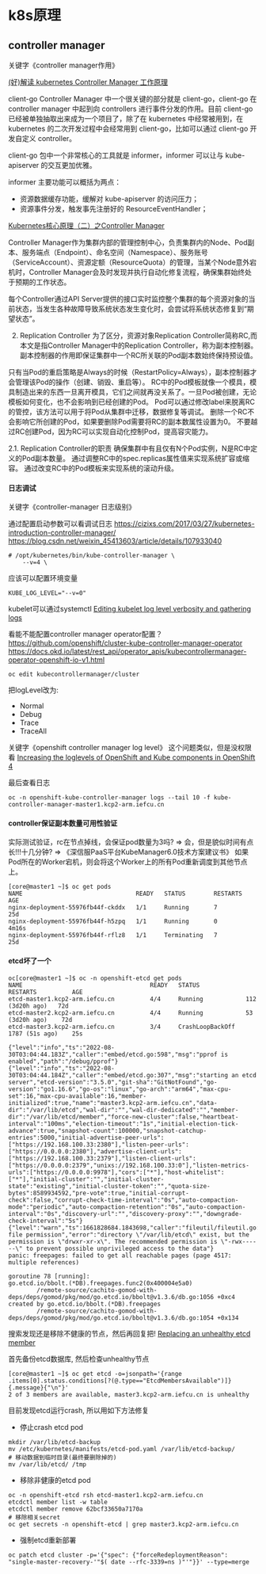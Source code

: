 # k8s原理

## controller manager

关键字《controller manager作用》


[(好)解读 kubernetes Controller Manager 工作原理](https://blog.yingchi.io/posts/2020/7/k8s-cm-informer.html)

client-go
Controller Manager 中一个很关键的部分就是 client-go，client-go 在 controller manager 中起到向 controllers 进行事件分发的作用。目前 client-go 已经被单独抽取出来成为一个项目了，除了在 kubernetes 中经常被用到，在 kubernetes 的二次开发过程中会经常用到 client-go，比如可以通过 client-go 开发自定义 controller。

client-go 包中一个非常核心的工具就是 informer，informer 可以让与 kube-apiserver 的交互更加优雅。

informer 主要功能可以概括为两点：
* 资源数据缓存功能，缓解对 kube-apiserver 的访问压力；
* 资源事件分发，触发事先注册好的 ResourceEventHandler；

[Kubernetes核心原理（二）之Controller Manager](https://blog.csdn.net/huwh_/article/details/75675761)

Controller Manager作为集群内部的管理控制中心，负责集群内的Node、Pod副本、服务端点（Endpoint）、命名空间（Namespace）、服务账号（ServiceAccount）、资源定额（ResourceQuota）的管理，当某个Node意外宕机时，Controller Manager会及时发现并执行自动化修复流程，确保集群始终处于预期的工作状态。

每个Controller通过API Server提供的接口实时监控整个集群的每个资源对象的当前状态，当发生各种故障导致系统状态发生变化时，会尝试将系统状态修复到“期望状态”。

2. Replication Controller
为了区分，资源对象Replication Controller简称RC,而本文是指Controller Manager中的Replication Controller，称为副本控制器。副本控制器的作用即保证集群中一个RC所关联的Pod副本数始终保持预设值。

只有当Pod的重启策略是Always的时候（RestartPolicy=Always），副本控制器才会管理该Pod的操作（创建、销毁、重启等）。
RC中的Pod模板就像一个模具，模具制造出来的东西一旦离开模具，它们之间就再没关系了。一旦Pod被创建，无论模板如何变化，也不会影响到已经创建的Pod。
Pod可以通过修改label来脱离RC的管控，该方法可以用于将Pod从集群中迁移，数据修复等调试。
删除一个RC不会影响它所创建的Pod，如果要删除Pod需要将RC的副本数属性设置为0。
不要越过RC创建Pod，因为RC可以实现自动化控制Pod，提高容灾能力。

2.1. Replication Controller的职责
确保集群中有且仅有N个Pod实例，N是RC中定义的Pod副本数量。
通过调整RC中的spec.replicas属性值来实现系统扩容或缩容。
通过改变RC中的Pod模板来实现系统的滚动升级。


#### 日志调试

关键字《controller-manager 日志级别》

通过配置启动参数可以看调试日志
https://cizixs.com/2017/03/27/kubernetes-introduction-controller-manager/
https://blog.csdn.net/weixin_45413603/article/details/107933040
```
# /opt/kubernetes/bin/kube-controller-manager \
    --v=4 \
```

应该可以配置环境变量
```
KUBE_LOG_LEVEL="--v=0"
```

kubelet可以通过systemctl
[Editing kubelet log level verbosity and gathering logs](https://docs.openshift.com/container-platform/4.6/rest_api/editing-kubelet-log-level-verbosity.html)

看能不能配置controller manager operator配置？
https://github.com/openshift/cluster-kube-controller-manager-operator
https://docs.okd.io/latest/rest_api/operator_apis/kubecontrollermanager-operator-openshift-io-v1.html
```
oc edit kubecontrollermanager/cluster
```
把logLevel改为:
* Normal
* Debug
* Trace
* TraceAll

关键字《openshift controller manager log level》
这个问题类似，但是没权限看
[Increasing the loglevels of OpenShift and Kube components in OpenShift 4](https://access.redhat.com/solutions/3909751)


最后查看日志
```
oc -n openshift-kube-controller-manager logs --tail 10 -f kube-controller-manager-master1.kcp2-arm.iefcu.cn
```

#### controller保证副本数量可用性验证

实际测试验证，rc在节点掉线，会保证pod数量为3吗? => 会，但是貌似时间有点长!!!十几分钟?
=> 《深信服PaaS平台KubeManager6.0技术方案建议书》
如果Pod所在的Worker宕机，则会将这个Worker上的所有Pod重新调度到其他节点上。
```
[core@master1 ~]$ oc get pods
NAME                                READY   STATUS        RESTARTS   AGE
nginx-deployment-55976fb44f-ckddx   1/1     Running       7          25d
nginx-deployment-55976fb44f-h5zpq   1/1     Running       0          4m16s
nginx-deployment-55976fb44f-rflz8   1/1     Terminating   7          25d
```


#### etcd坏了一个

```
oc[core@master1 ~]$ oc -n openshift-etcd get pods
NAME                                    READY   STATUS             RESTARTS          AGE
etcd-master1.kcp2-arm.iefcu.cn          4/4     Running            112 (3d20h ago)   72d
etcd-master2.kcp2-arm.iefcu.cn          4/4     Running            53 (3d20h ago)    72d
etcd-master3.kcp2-arm.iefcu.cn          3/4     CrashLoopBackOff   1787 (51s ago)    25s
```

```
{"level":"info","ts":"2022-08-30T03:04:44.183Z","caller":"embed/etcd.go:598","msg":"pprof is enabled","path":"/debug/pprof"}
{"level":"info","ts":"2022-08-30T03:04:44.184Z","caller":"embed/etcd.go:307","msg":"starting an etcd server","etcd-version":"3.5.0","git-sha":"GitNotFound","go-version":"go1.16.6","go-os":"linux","go-arch":"arm64","max-cpu-set":16,"max-cpu-available":16,"member-initialized":true,"name":"master3.kcp2-arm.iefcu.cn","data-dir":"/var/lib/etcd","wal-dir":"","wal-dir-dedicated":"","member-dir":"/var/lib/etcd/member","force-new-cluster":false,"heartbeat-interval":"100ms","election-timeout":"1s","initial-election-tick-advance":true,"snapshot-count":100000,"snapshot-catchup-entries":5000,"initial-advertise-peer-urls":["https://192.168.100.33:2380"],"listen-peer-urls":["https://0.0.0.0:2380"],"advertise-client-urls":["https://192.168.100.33:2379"],"listen-client-urls":["https://0.0.0.0:2379","unixs://192.168.100.33:0"],"listen-metrics-urls":["https://0.0.0.0:9978"],"cors":["*"],"host-whitelist":["*"],"initial-cluster":"","initial-cluster-state":"existing","initial-cluster-token":"","quota-size-bytes":8589934592,"pre-vote":true,"initial-corrupt-check":false,"corrupt-check-time-interval":"0s","auto-compaction-mode":"periodic","auto-compaction-retention":"0s","auto-compaction-interval":"0s","discovery-url":"","discovery-proxy":"","downgrade-check-interval":"5s"}
{"level":"warn","ts":1661828684.1843698,"caller":"fileutil/fileutil.go:57","msg":"check file permission","error":"directory \"/var/lib/etcd\" exist, but the permission is \"drwxr-xr-x\". The recommended permission is \"-rwx------\" to prevent possible unprivileged access to the data"}
panic: freepages: failed to get all reachable pages (page 4517: multiple references)

goroutine 78 [running]:
go.etcd.io/bbolt.(*DB).freepages.func2(0x400004e5a0)
        /remote-source/cachito-gomod-with-deps/deps/gomod/pkg/mod/go.etcd.io/bbolt@v1.3.6/db.go:1056 +0xc4
created by go.etcd.io/bbolt.(*DB).freepages
        /remote-source/cachito-gomod-with-deps/deps/gomod/pkg/mod/go.etcd.io/bbolt@v1.3.6/db.go:1054 +0x134
```

搜索发现还是移除不健康的节点，然后再回复把!
[Replacing an unhealthy etcd member](https://docs.openshift.com/container-platform/4.9/backup_and_restore/control_plane_backup_and_restore/replacing-unhealthy-etcd-member.html)

首先备份etcd数据库, 然后检查unhealthy节点
```
[core@master1 ~]$ oc get etcd -o=jsonpath='{range .items[0].status.conditions[?(@.type=="EtcdMembersAvailable")]}{.message}{"\n"}'
2 of 3 members are available, master3.kcp2-arm.iefcu.cn is unhealthy
```

目前发现etcd运行crash, 所以用如下方法修复
* 停止crash etcd pod
```
mkdir /var/lib/etcd-backup
mv /etc/kubernetes/manifests/etcd-pod.yaml /var/lib/etcd-backup/
# 移动数据到临时目录(最终要删除掉的)
mv /var/lib/etcd/ /tmp
```
* 移除非健康的etcd pod
```
oc -n openshift-etcd rsh etcd-master1.kcp2-arm.iefcu.cn
etcdctl member list -w table
etcdctl member remove 62bcf33650a7170a
# 移除相关secret
oc get secrets -n openshift-etcd | grep master3.kcp2-arm.iefcu.cn
```
* 强制etcd重新部署
```
oc patch etcd cluster -p='{"spec": {"forceRedeploymentReason": "single-master-recovery-'"$( date --rfc-3339=ns )"'"}}' --type=merge 
```
